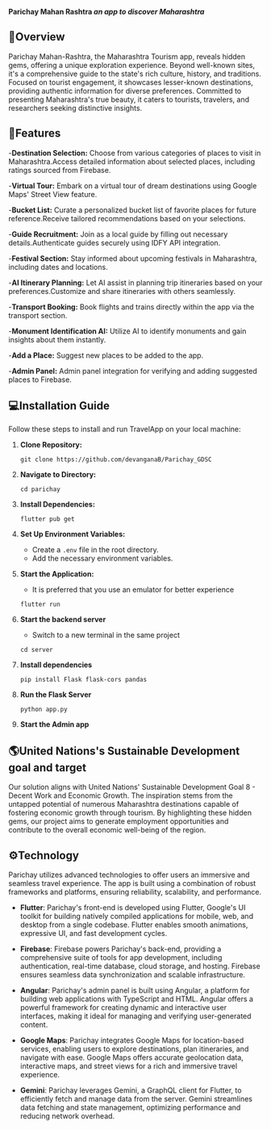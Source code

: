 **Parichay Mahan Rashtra _an app to discover Maharashtra_**

## :iphone:Overview
Parichay Mahan-Rashtra, the Maharashtra Tourism app, reveals hidden gems, offering a unique exploration experience. Beyond well-known sites, it's a comprehensive guide to the state's rich culture, history, and traditions. Focused on tourist engagement, it showcases lesser-known destinations, providing authentic information for diverse preferences. Committed to presenting Maharashtra's true beauty, it caters to tourists, travelers, and researchers seeking distinctive insights.

## :rocket:Features
-**Destination Selection:** Choose from various categories of places to visit in Maharashtra.Access detailed information about selected places, including ratings sourced from Firebase.

-**Virtual Tour:** Embark on a virtual tour of dream destinations using Google Maps' Street View feature.

-**Bucket List:** Curate a personalized bucket list of favorite places for future reference.Receive tailored recommendations based on your selections.

-**Guide Recruitment:** Join as a local guide by filling out necessary details.Authenticate guides securely using IDFY API integration.

-**Festival Section:** Stay informed about upcoming festivals in Maharashtra, including dates and locations.

-**AI Itinerary Planning:** Let AI assist in planning trip itineraries based on your preferences.Customize and share itineraries with others seamlessly.

-**Transport Booking:** Book flights and trains directly within the app via the transport section.

-**Monument Identification AI:** Utilize AI to identify monuments and gain insights about them instantly.

-**Add a Place:** Suggest new places to be added to the app.

-**Admin Panel:** Admin panel integration for verifying and adding suggested places to Firebase.

## :computer:Installation Guide
Follow these steps to install and run TravelApp on your local machine:

1. **Clone Repository:**
   ```
   git clone https://github.com/devanganaB/Parichay_GDSC
   ```

2. **Navigate to Directory:**
   ```
   cd parichay
   ```

3. **Install Dependencies:**
   ```
   flutter pub get
   ```

4. **Set Up Environment Variables:**
   - Create a `.env` file in the root directory.
   - Add the necessary environment variables.

5. **Start the Application:**
   - It is preferred that you use an emulator for better experience
   ```
   flutter run
   ```

7. **Start the backend server**
   - Switch to a new terminal in the same project
   ```
   cd server
   ```
8. **Install dependencies**
   ```
   pip install Flask flask-cors pandas
   ```
9. **Run the Flask Server**
   ```
   python app.py
   ```
10. **Start the Admin app**

##  :earth_americas:United Nations's Sustainable Development goal and target
Our solution aligns with United Nations' Sustainable Development Goal 8 - Decent Work and Economic Growth. The inspiration stems from the untapped potential of numerous Maharashtra destinations capable of fostering economic growth through tourism. By highlighting these hidden gems, our project aims to generate employment opportunities and contribute to the overall economic well-being of the region.

## :gear:Technology

Parichay utilizes advanced technologies to offer users an immersive and seamless travel experience. The app is built using a combination of robust frameworks and platforms, ensuring reliability, scalability, and performance.

- **Flutter**: Parichay's front-end is developed using Flutter, Google's UI toolkit for building natively compiled applications for mobile, web, and desktop from a single codebase. Flutter enables smooth animations, expressive UI, and fast development cycles.

- **Firebase**: Firebase powers Parichay's back-end, providing a comprehensive suite of tools for app development, including authentication, real-time database, cloud storage, and hosting. Firebase ensures seamless data synchronization and scalable infrastructure.

- **Angular**: Parichay's admin panel is built using Angular, a platform for building web applications with TypeScript and HTML. Angular offers a powerful framework for creating dynamic and interactive user interfaces, making it ideal for managing and verifying user-generated content.

- **Google Maps**: Parichay integrates Google Maps for location-based services, enabling users to explore destinations, plan itineraries, and navigate with ease. Google Maps offers accurate geolocation data, interactive maps, and street views for a rich and immersive travel experience.

- **Gemini**: Parichay leverages Gemini, a GraphQL client for Flutter, to efficiently fetch and manage data from the server. Gemini streamlines data fetching and state management, optimizing performance and reducing network overhead.




